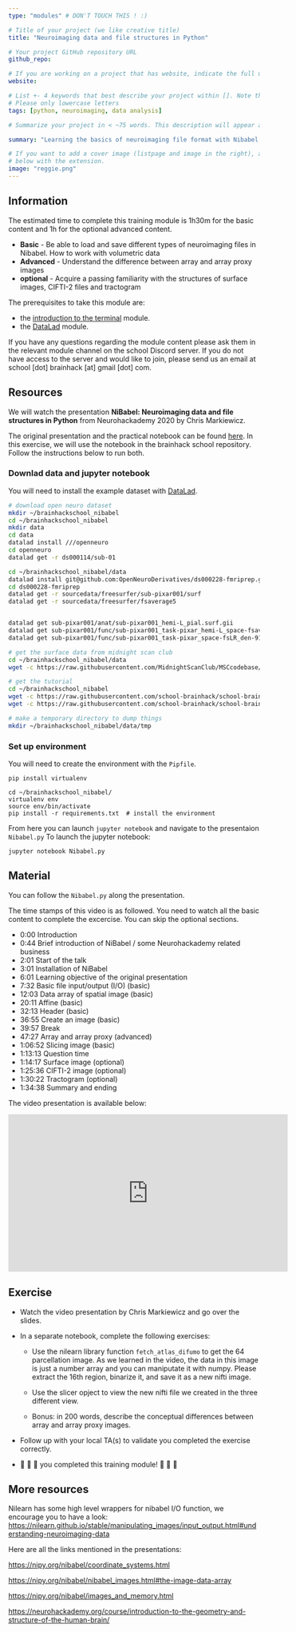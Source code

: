 ```yaml
---
type: "modules" # DON'T TOUCH THIS ! :)

# Title of your project (we like creative title)
title: "Neuroimaging data and file structures in Python"

# Your project GitHub repository URL
github_repo:

# If you are working on a project that has website, indicate the full url including "https://" below or leave it empty.
website:

# List +- 4 keywords that best describe your project within []. Note that the project summary also involves a number of key words. Those are listed on top of the [github repository](https://github.com/PSY6983-2021/project_template), click `manage topics`.
# Please only lowercase letters
tags: [python, neuroimaging, data analysis]

# Summarize your project in < ~75 words. This description will appear at the top of your page and on the list page with other projects..

summary: "Learning the basics of neuroimaging file format with Nibabel."

# If you want to add a cover image (listpage and image in the right), add it to your directory and indicate the name
# below with the extension.
image: "reggie.png"
---
```

<!-- This is an html comment and this won't appear in the rendered page. You are now editing the "content" area, the core of your description. Everything that you can do in markdown is allowed below. We added a couple of comments to guide your through documenting your progress. -->

## Information

The estimated time to complete this training module is 1h30m for the basic content and 1h for the optional advanced content.

 - **Basic** - Be able to load and save different types of neuroimaging files in Nibabel. How to work with volumetric data
 - **Advanced** - Understand the difference between array and array proxy images
 - **optional** - Acquire a passing familiarity with the structures of surface images, CIFTI-2 files and tractogram

The prerequisites to take this module are:
 * the [introduction to the terminal](/modules/introduction_to_terminal) module.
 * the [DataLad](/modules/datalad) module.

If you have any questions regarding the module content please ask them in the relevant module channel on the school Discord server.
If you do not have access to the server and would like to join, please send us an email at school [dot] brainhack [at] gmail [dot] com.

## Resources

We will watch the presentation **NiBabel: Neuroimaging data and file structures in Python** from Neurohackademy 2020 by Chris Markiewicz.

The original presentation and the practical notebook can be found [here](https://github.com/effigies/nibabel-presentations).
In this exercise, we will use the notebook in the brainhack school repository. Follow the instructions below to run both. 

### Downlad data and jupyter notebook

You will need to install the example dataset with [DataLad](/modules/datalad).

```bash
# download open neuro dataset
mkdir ~/brainhackschool_nibabel
cd ~/brainhackschool_nibabel
mkdir data
cd data
datalad install ///openneuro
cd openneuro
datalad get -r ds000114/sub-01

cd ~/brainhackschool_nibabel/data
datalad install git@github.com:OpenNeuroDerivatives/ds000228-fmriprep.git
cd ds000228-fmriprep
datalad get -r sourcedata/freesurfer/sub-pixar001/surf
datalad get -r sourcedata/freesurfer/fsaverage5


datalad get sub-pixar001/anat/sub-pixar001_hemi-L_pial.surf.gii
datalad get sub-pixar001/func/sub-pixar001_task-pixar_hemi-L_space-fsaverage5_bold.func.gii
datalad get sub-pixar001/func/sub-pixar001_task-pixar_space-fsLR_den-91k_bold.dtseries.nii

# get the surface data from midnight scan club
cd ~/brainhackschool_nibabel/data
wget -c https://raw.githubusercontent.com/MidnightScanClub/MSCcodebase/master/Utilities/Conte69_atlas-v2.LR.32k_fs_LR.wb/Conte69.L.inflated.32k_fs_LR.surf.gii 

# get the tutorial
cd ~/brainhackschool_nibabel
wget -c https://raw.githubusercontent.com/school-brainhack/school-brainhack.github.io/tree/main/content/en/modules/nibabel/requirements.txt
wget -c https://raw.githubusercontent.com/school-brainhack/school-brainhack.github.io/tree/main/content/en/modules/nibabel/Nibabel.py

# make a temporary directory to dump things
mkdir ~/brainhackschool_nibabel/data/tmp
```

### Set up environment

You will need to create the environment with the `Pipfile`.

```
pip install virtualenv

cd ~/brainhackschool_nibabel/
virtualenv env
source env/bin/activate
pip install -r requirements.txt  # install the environment
```
From here you can launch `jupyter notebook` and navigate to the presentaion `Nibabel.py`
To launch the jupyter notebook:
```
jupyter notebook Nibabel.py
```

## Material

You can follow the `Nibabel.py` along the presentation.

The time stamps of this video is as followed.
You need to watch all the basic content to complete the excercise.
You can skip the optional sections.

 - 0:00 Introduction
 - 0:44 Brief introduction of NiBabel / some Neurohackademy related business
 - 2:01 Start of the talk
 - 3:01 Installation of NiBabel
 - 6:01 Learning objective of the original presentation
 - 7:32 Basic file input/output (I/O) (basic)
 - 12:03 Data array of spatial image (basic)
 - 20:11 Affine (basic)
 - 32:13 Header (basic)
 - 36:55 Create an image (basic)
 - 39:57 Break
 - 47:27 Array and array proxy (advanced)
 - 1:06:52 Slicing image (basic)
 - 1:13:13 Question time 
 - 1:14:17 Surface image (optional)
 - 1:25:36 CIFTI-2 image (optional)
 - 1:30:22 Tractogram (optional)
 - 1:34:38 Summary and ending

The video presentation is available below:
<iframe width="560" height="315" src="https://www.youtube.com/embed/Y6ulmOlW1FI" title="YouTube video player" frameborder="0" allow="accelerometer; autoplay; clipboard-write; encrypted-media; gyroscope; picture-in-picture; web-share" allowfullscreen></iframe>


## Exercise

 * Watch the video presentation by Chris Markiewicz and go over the slides.

 * In a separate notebook, complete the following exercises:

    * Use the nilearn library function `fetch_atlas_difumo` to get the 64 parcellation image. As we learned in the video, the data in this image is just a number array and you can maniputate it with numpy. Please extract the 16th region, binarize it, and save it as a new nifti image.

    * Use the slicer opject to view the new nifti file we created in the three different view.

    * Bonus: in 200 words, describe the conceptual differences between array and array proxy images.

 * Follow up with your local TA(s) to validate you completed the exercise correctly.
 * 🎉 🎉 🎉 you completed this training module! 🎉 🎉 🎉

## More resources

Nilearn has some high level wrappers for nibabel I/O function, we encourage you to have a look:
https://nilearn.github.io/stable/manipulating_images/input_output.html#understanding-neuroimaging-data

Here are all the links mentioned in the presentations:

https://nipy.org/nibabel/coordinate_systems.html

https://nipy.org/nibabel/nibabel_images.html#the-image-data-array

https://nipy.org/nibabel/images_and_memory.html

https://neurohackademy.org/course/introduction-to-the-geometry-and-structure-of-the-human-brain/
